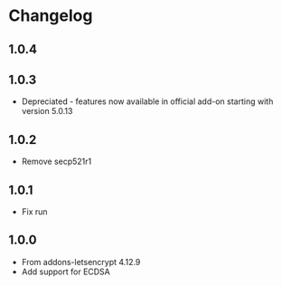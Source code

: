 # Changelog

## 1.0.4
## 1.0.3

- Depreciated - features now available in official add-on starting with version 5.0.13

## 1.0.2

- Remove secp521r1

## 1.0.1

- Fix run

## 1.0.0

- From addons-letsencrypt 4.12.9
- Add support for ECDSA
